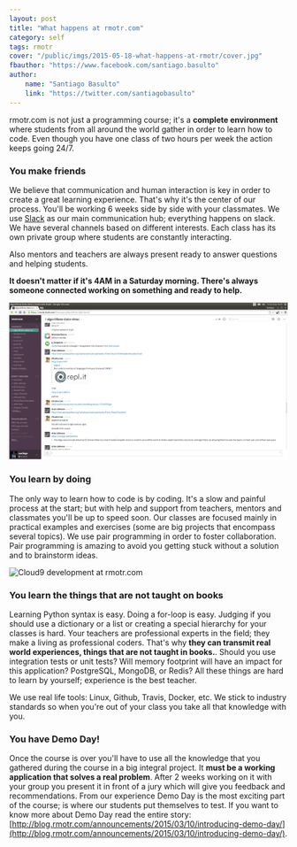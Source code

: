 ```yaml
---
layout: post
title: "What happens at rmotr.com"
category: self
tags: rmotr
cover: "/public/imgs/2015-05-18-what-happens-at-rmotr/cover.jpg"
fbauthor: "https://www.facebook.com/santiago.basulto"
author:
    name: "Santiago Basulto"
    link: "https://twitter.com/santiagobasulto"
---
```


rmotr.com is not just a programming course; it's a **complete environment** where students from all around the world gather in order to learn how to code. Even though you have one class of two hours per week the action keeps going 24/7.

### You make friends

We believe that communication and human interaction is key in order to create a great learning experience. That's why it's the center of our process. You'll be working 6 weeks side by side with your classmates. We use [Slack](https://slack.com/) as our main communication hub; everything happens on slack. We have several channels based on different interests. Each class has its own private group where students are constantly interacting.

Also mentors and teachers are always present ready to answer questions and helping students.

**It doesn't matter if it's 4AM in a Saturday morning. There's always someone connected working on something and ready to help.**

![/public/imgs/2015-05-18-what-happens-at-rmotr/slack-example.png](/public/imgs/2015-05-18-what-happens-at-rmotr/slack-example.png)

### You learn by doing

The only way to learn how to code is by coding. It's a slow and painful process at the start; but with help and support from teachers, mentors and classmates you'll be up to speed soon. Our classes are focused mainly in practical examples and exercises (some are big projects that encompass several topics). We use pair programming in order to foster collaboration. Pair programming is amazing to avoid you getting stuck without a solution and to brainstorm ideas.

![Cloud9 development at rmotr.com](http://i.imgur.com/Ijp9OU0.png)

### You learn the things that are not taught on books

Learning Python syntax is easy. Doing a for-loop is easy. Judging if you should use a dictionary or a list or creating a special hierarchy for your classes is hard. Your teachers are professional experts in the field; they make a living as professional coders. That's why **they can transmit real world experiences, things that are not taught in books.**. Should you use integration tests or unit tests? Will memory footprint will have an impact for this application? PostgreSQL, MongoDB, or Redis? All these things are hard to learn by yourself; experience is the best teacher.

We use real life tools: Linux, Github, Travis, Docker, etc. We stick to industry standards so when you're out of your class you take all that knowledge with you.

### You have Demo Day!

Once the course is over you'll have to use all the knowledge that you gathered during the course in a big integral project. It **must be a working application that solves a real problem**. After 2 weeks working on it with your group you present it in front of a jury which will give you feedback and recommendations. From our experience Demo Day is the most exciting part of the course; is where our students put themselves to test. If you want to know more about Demo Day read the entire story: [http://blog.rmotr.com/announcements/2015/03/10/introducing-demo-day/](http://blog.rmotr.com/announcements/2015/03/10/introducing-demo-day/).


